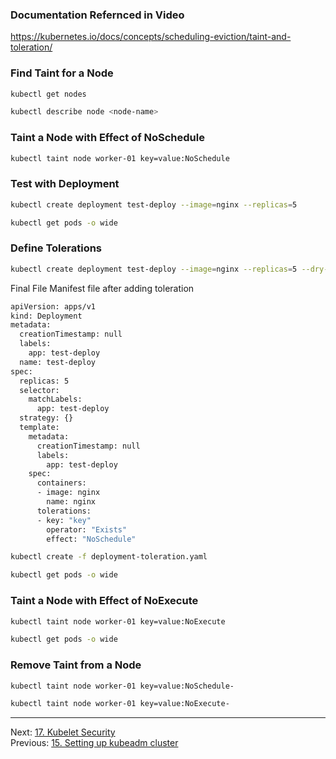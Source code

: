 ### Documentation Refernced in Video

https://kubernetes.io/docs/concepts/scheduling-eviction/taint-and-toleration/

### Find Taint for a Node
```sh
kubectl get nodes

kubectl describe node <node-name>
```

### Taint a Node with Effect of NoSchedule
```sh
kubectl taint node worker-01 key=value:NoSchedule
```
### Test with Deployment
```sh
kubectl create deployment test-deploy --image=nginx --replicas=5

kubectl get pods -o wide
```
### Define Tolerations
```sh
kubectl create deployment test-deploy --image=nginx --replicas=5 --dry-run=client -o yaml > deployment-toleration.yaml
```
Final File Manifest file after adding toleration

```sh
apiVersion: apps/v1
kind: Deployment
metadata:
  creationTimestamp: null
  labels:
    app: test-deploy
  name: test-deploy
spec:
  replicas: 5
  selector:
    matchLabels:
      app: test-deploy
  strategy: {}
  template:
    metadata:
      creationTimestamp: null
      labels:
        app: test-deploy
    spec:
      containers:
      - image: nginx
        name: nginx
      tolerations:
      - key: "key"
        operator: "Exists"
        effect: "NoSchedule"
```
```sh
kubectl create -f deployment-toleration.yaml

kubectl get pods -o wide
```
### Taint a Node with Effect of NoExecute
```sh
kubectl taint node worker-01 key=value:NoExecute

kubectl get pods -o wide
```
### Remove Taint from a Node
```sh
kubectl taint node worker-01 key=value:NoSchedule-

kubectl taint node worker-01 key=value:NoExecute-
```

---

Next: [17. Kubelet Security](kubelet-security.md) <br>
Previous: [15. Setting up kubeadm cluster](kubeadm-install.md)
